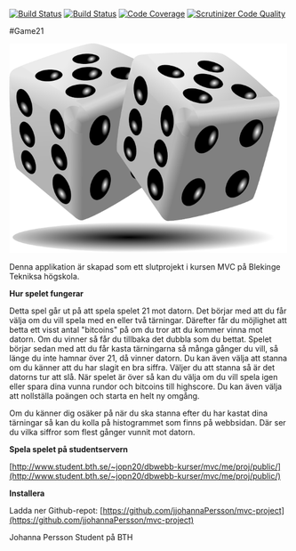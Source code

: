 
[![Build Status](https://travis-ci.com/jjohannaPersson/mvc-project.svg?branch=main)](https://travis-ci.com/github/jjohannaPersson/mvc-project)
[![Build Status](https://scrutinizer-ci.com/g/jjohannaPersson/mvc-project/badges/build.png?b=main)](https://scrutinizer-ci.com/g/jjohannaPersson/mvc-project/build-status/main)
[![Code Coverage](https://scrutinizer-ci.com/g/jjohannaPersson/mvc-project/badges/coverage.png?b=main)](https://scrutinizer-ci.com/g/jjohannaPersson/mvc-project/?branch=main)
[![Scrutinizer Code Quality](https://scrutinizer-ci.com/g/jjohannaPersson/mvc-project/badges/quality-score.png?b=main)](https://scrutinizer-ci.com/g/jjohannaPersson/mvc-project/?branch=main)

#Game21

![Dice](https://github.com/jjohannaPersson/mvc-project/blob/main/public/dices.png)

Denna applikation är skapad som ett slutprojekt i kursen MVC på Blekinge Tekniksa högskola.

__Hur spelet fungerar__

Detta spel går ut på att spela spelet 21 mot datorn. Det börjar med att du får välja om du vill spela med en eller två tärningar. Därefter får du möjlighet att betta ett visst antal "bitcoins" på om du tror att du kommer vinna mot datorn. Om du vinner så får du tillbaka det dubbla som du bettat. Spelet börjar sedan med att du får kasta tärningarna så många gånger du vill, så länge du inte hamnar över 21, då vinner datorn. Du kan även välja att stanna om du känner att du har slagit en bra siffra. Väljer du att stanna så är det datorns tur att slå. När spelet är över så kan du välja om du vill spela igen eller spara dina vunna rundor och bitcoins till highscore. Du kan även välja att nollställa poängen och starta en helt ny omgång.

Om du känner dig osäker på när du ska stanna efter du har kastat dina tärningar så kan du kolla på histogrammet som finns på webbsidan. Där ser du vilka siffror som flest gånger vunnit mot datorn.

__Spela spelet på studentservern__

[http://www.student.bth.se/~jopn20/dbwebb-kurser/mvc/me/proj/public/](http://www.student.bth.se/~jopn20/dbwebb-kurser/mvc/me/proj/public/)

__Installera__

Ladda ner Github-repot: [https://github.com/jjohannaPersson/mvc-project](https://github.com/jjohannaPersson/mvc-project)


Johanna Persson
Student på BTH
